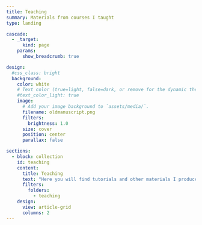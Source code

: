```yaml
---
title: Teaching
summary: Materials from courses I taught
type: landing

cascade:
  - _target:
      kind: page
    params:
      show_breadcrumb: true

design:
  #css_class: bright
  background:
    color: white
    # Text color (true=light, false=dark, or remove for the dynamic theme color).
    #text_color_light: true
    image:
      # Add your image background to `assets/media/`.
      filename: oldmanuscript.png
      filters:
        brightness: 1.0
      size: cover
      position: center
      parallax: false

sections:
  - block: collection
    id: teaching
    content:
      title: Teaching
      text: "Here you will find tutorials and other materials I produced for classes"
      filters:
        folders:
          - teaching
    design:
      view: article-grid
      columns: 2
---
```

